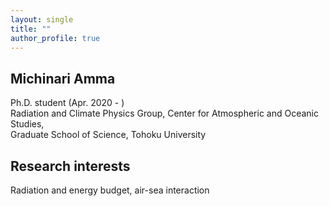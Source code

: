```yaml
---
layout: single
title: ""
author_profile: true
---
```


## Michinari Amma
Ph.D. student (Apr. 2020 - )  
Radiation and Climate Physics Group, Center for Atmospheric and Oceanic Studies,  
Graduate School of Science, Tohoku University

## Research interests
Radiation and energy budget, air-sea interaction
